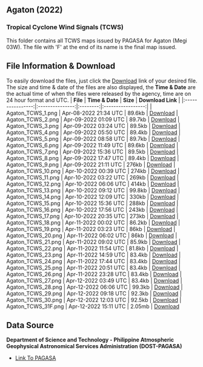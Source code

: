 ## Agaton (2022)
### Tropical Cyclone Wind Signals (TCWS)
This folder contains all TCWS maps issued by PAGASA for Agaton (Megi 03W). The file with 'F' at the end of its name is the final map issued.
## File Information & Download
To easily download the files, just click the [Download]() link of your desired file. The size and time & date of the files are also displayed, the __Time & Date__ are the actual time of when the files were released by the agency, time are on 24 hour format and UTC. 
|     **File**     | **Time & Date** | **Size** | **Download Link** |
|:----------------:|:---------------:|:--------:|:-----------------:|
| Agaton_TCWS_1.png | Apr-08-2022 21:34 UTC |  89.6kb  |      [Download](https://raw.githubusercontent.com/AstrooKai/Bulchives/main/2022/Agaton/TCWS/Agaton_TCWS_1.png)
| Agaton_TCWS_2.png | Apr-09-2022 01:09 UTC |  89.7kb  |      [Download](https://raw.githubusercontent.com/AstrooKai/Bulchives/main/2022/Agaton/TCWS/Agaton_TCWS_2.png)
| Agaton_TCWS_3.png | Apr-09-2022 03:24 UTC |  89.5kb  |      [Download](https://raw.githubusercontent.com/AstrooKai/Bulchives/main/2022/Agaton/TCWS/Agaton_TCWS_3.png)
| Agaton_TCWS_4.png | Apr-09-2022 05:50 UTC |  89.4kb  |      [Download](https://raw.githubusercontent.com/AstrooKai/Bulchives/main/2022/Agaton/TCWS/Agaton_TCWS_4.png)
| Agaton_TCWS_5.png | Apr-09-2022 08:58 UTC |  89.7kb  |      [Download](https://raw.githubusercontent.com/AstrooKai/Bulchives/main/2022/Agaton/TCWS/Agaton_TCWS_5.png)
| Agaton_TCWS_6.png | Apr-09-2022 11:49 UTC |  89.6kb  |      [Download](https://raw.githubusercontent.com/AstrooKai/Bulchives/main/2022/Agaton/TCWS/Agaton_TCWS_6.png)
| Agaton_TCWS_7.png | Apr-09-2022 15:36 UTC |  89.5kb  |      [Download](https://raw.githubusercontent.com/AstrooKai/Bulchives/main/2022/Agaton/TCWS/Agaton_TCWS_7.png)
| Agaton_TCWS_8.png | Apr-09-2022 17:47 UTC |  89.4kb  |      [Download](https://raw.githubusercontent.com/AstrooKai/Bulchives/main/2022/Agaton/TCWS/Agaton_TCWS_8.png)
| Agaton_TCWS_9.png | Apr-09-2022 21:11 UTC |  276kb  |      [Download](https://raw.githubusercontent.com/AstrooKai/Bulchives/main/2022/Agaton/TCWS/Agaton_TCWS_9.png)
| Agaton_TCWS_10.png | Apr-10-2022 00:39 UTC |  274kb  |      [Download](https://raw.githubusercontent.com/AstrooKai/Bulchives/main/2022/Agaton/TCWS/Agaton_TCWS_10.png)
| Agaton_TCWS_11.png | Apr-10-2022 03:22 UTC |  269kb  |      [Download](https://raw.githubusercontent.com/AstrooKai/Bulchives/main/2022/Agaton/TCWS/Agaton_TCWS_11.png)
| Agaton_TCWS_12.png | Apr-10-2022 06:06 UTC |  414kb  |      [Download](https://raw.githubusercontent.com/AstrooKai/Bulchives/main/2022/Agaton/TCWS/Agaton_TCWS_12.png)
| Agaton_TCWS_13.png | Apr-10-2022 09:12 UTC |  99.8kb  |      [Download](https://raw.githubusercontent.com/AstrooKai/Bulchives/main/2022/Agaton/TCWS/Agaton_TCWS_13.png)
| Agaton_TCWS_14.png | Apr-10-2022 12:09 UTC |  330kb  |      [Download](https://raw.githubusercontent.com/AstrooKai/Bulchives/main/2022/Agaton/TCWS/Agaton_TCWS_14.png)
| Agaton_TCWS_15.png | Apr-10-2022 15:36 UTC |  288kb  |      [Download](https://raw.githubusercontent.com/AstrooKai/Bulchives/main/2022/Agaton/TCWS/Agaton_TCWS_15.png)
| Agaton_TCWS_16.png | Apr-10-2022 17:56 UTC |  243kb  |      [Download](https://raw.githubusercontent.com/AstrooKai/Bulchives/main/2022/Agaton/TCWS/Agaton_TCWS_16.png)
| Agaton_TCWS_17.png | Apr-10-2022 20:35 UTC |  273kb  |      [Download](https://raw.githubusercontent.com/AstrooKai/Bulchives/main/2022/Agaton/TCWS/Agaton_TCWS_17.png)
| Agaton_TCWS_18.png | Apr-11-2022 00:02 UTC |  86.2kb  |      [Download](https://raw.githubusercontent.com/AstrooKai/Bulchives/main/2022/Agaton/TCWS/Agaton_TCWS_18.png)
| Agaton_TCWS_19.png | Apr-11-2022 03:23 UTC |  86kb  |      [Download](https://raw.githubusercontent.com/AstrooKai/Bulchives/main/2022/Agaton/TCWS/Agaton_TCWS_19.png)
| Agaton_TCWS_20.png | Apr-11-2022 06:02 UTC |  86kb  |      [Download](https://raw.githubusercontent.com/AstrooKai/Bulchives/main/2022/Agaton/TCWS/Agaton_TCWS_20.png)
| Agaton_TCWS_21.png | Apr-11-2022 09:02 UTC |  85.9kb  |      [Download](https://raw.githubusercontent.com/AstrooKai/Bulchives/main/2022/Agaton/TCWS/Agaton_TCWS_21.png)
| Agaton_TCWS_22.png | Apr-11-2022 11:54 UTC |  81.8kb  |      [Download](https://raw.githubusercontent.com/AstrooKai/Bulchives/main/2022/Agaton/TCWS/Agaton_TCWS_22.png)
| Agaton_TCWS_23.png | Apr-11-2022 14:59 UTC |  83.4kb  |      [Download](https://raw.githubusercontent.com/AstrooKai/Bulchives/main/2022/Agaton/TCWS/Agaton_TCWS_23.png)
| Agaton_TCWS_24.png | Apr-11-2022 17:44 UTC |  83.4kb  |      [Download](https://raw.githubusercontent.com/AstrooKai/Bulchives/main/2022/Agaton/TCWS/Agaton_TCWS_24.png)
| Agaton_TCWS_25.png | Apr-11-2022 20:51 UTC |  83.4kb  |      [Download](https://raw.githubusercontent.com/AstrooKai/Bulchives/main/2022/Agaton/TCWS/Agaton_TCWS_25.png)
| Agaton_TCWS_26.png | Apr-11-2022 23:28 UTC |  83.4kb  |      [Download](https://raw.githubusercontent.com/AstrooKai/Bulchives/main/2022/Agaton/TCWS/Agaton_TCWS_26.png)
| Agaton_TCWS_27.png | Apr-12-2022 03:49 UTC |  83.4kb  |      [Download](https://raw.githubusercontent.com/AstrooKai/Bulchives/main/2022/Agaton/TCWS/Agaton_TCWS_27.png)
| Agaton_TCWS_28.png | Apr-12-2022 06:06 UTC |  99.3kb  |      [Download](https://raw.githubusercontent.com/AstrooKai/Bulchives/main/2022/Agaton/TCWS/Agaton_TCWS_28.png)
| Agaton_TCWS_29.png | Apr-12-2022 09:18 UTC |  92.3kb  |      [Download](https://raw.githubusercontent.com/AstrooKai/Bulchives/main/2022/Agaton/TCWS/Agaton_TCWS_29.png)
| Agaton_TCWS_30.png | Apr-12-2022 12:03 UTC |  92.5kb  |      [Download](https://raw.githubusercontent.com/AstrooKai/Bulchives/main/2022/Agaton/TCWS/Agaton_TCWS_30.png)
| Agaton_TCWS_31F.png | Apr-12-2022 15:11 UTC |  2.05mb  |      [Download](https://raw.githubusercontent.com/AstrooKai/Bulchives/main/2022/Agaton/TCWS/Agaton_TCWS_31F.png)

## Data Source
**Department of Science and Technology - Philippine Atmospheric Geophysical Astronomical Services Administration (DOST-PAGASA)**
- [Link To PAGASA](https://www.pagasa.dost.gov.ph/)
